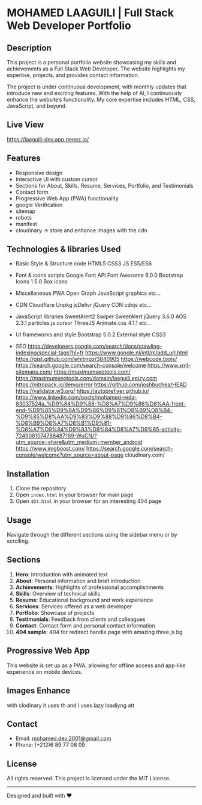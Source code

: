 # MOHAMED LAAGUILI | Full Stack Web Developer Portfolio

## Description
This project is a personal portfolio website showcasing my skills and achievements as a Full Stack Web Developer. The website highlights my expertise, projects, and provides contact information.

The project is under continuous development, with monthly updates that introduce new and exciting features. With the help of AI, I continuously enhance the website’s functionality. My core expertise includes HTML, CSS, JavaScript, and beyond.


## Live View
https://laaguili-dev.app.genez.io/


## Features
- Responsive design
- Interactive UI with custom cursor
- Sections for About, Skills, Resume, Services, Portfolio, and Testimonials
- Contact form
- Progressive Web App (PWA) functionality
- google Verification
- sitemap
- robots
- manifest
- cloudinary -> store and enhance images with the cdn 


## Technologies & libraries Used
- Basic Style & Structure code
HTML5
CSS3
JS ES5/ES6

- Font & icons scripts
Google Font API
Font Awesome 6.0.0
Bootstrap Icons 1.5.0
Box icons

- Miscellaneous
PWA
Open Graph
JavaScript graphics
etc...

- CDN
Cloudflare
Unpkg
jsDelivr
jQuery CDN
cdnjs
etc...

- JavaScript libraries
SweetAlert2
Swiper
SweetAlert
jQuery 3.6.0
AOS 2.3.1
particles.js
cursor
ThreeJS
Animate.css 4.1.1
etc...


- UI frameworks and style
Bootstrap 5.0.2
External style CSS3

- SEO
https://developers.google.com/search/docs/crawling-indexing/special-tags?hl=fr
https://www.google.nl/intl/nl/add_url.html
https://gist.github.com/whitingx/3840905
https://webcode.tools/
https://search.google.com/search-console/welcome
https://www.xml-sitemaps.com/
https://maximumseotools.com/
https://maximumseotools.com/domain/laaguili.epizy.com
https://nitropack.io/demo/error
https://github.com/joshbuchea/HEAD
https://validator.w3.org/
https://autoprefixer.github.io/
https://www.linkedin.com/posts/mohamed-reda-83037524a_%D9%84%D9%88-%D8%A7%D9%86%D8%AA-front-end-%D9%85%D9%8A%D9%86%D9%81%D8%B9%D8%B4-%D9%85%D8%AA%D9%83%D9%88%D9%86%D8%B4-%D8%B9%D8%A7%D8%B1%D9%81-%D8%A7%D9%84%D9%83%D9%84%D8%A7%D9%85-activity-7249081074788487169-WuCN/?utm_source=share&utm_medium=member_android
https://www.imgboost.com/
https://search.google.com/search-console/welcome?utm_source=about-page
cloudinary.com/

## Installation
1. Clone the repository
2. Open `index.html` in your browser for main page
3. Open `404.html` in your browser for an interesting 404 page

## Usage
Navigate through the different sections using the sidebar menu or by scrolling.

## Sections
1. **Hero**: Introduction with animated text
2. **About**: Personal information and brief introduction
3. **Achievements**: Highlights of professional accomplishments
4. **Skills**: Overview of technical skills
5. **Resume**: Educational background and work experience
6. **Services**: Services offered as a web developer
7. **Portfolio**: Showcase of projects
8. **Testimonials**: Feedback from clients and colleagues
9. **Contact**: Contact form and personal contact information
10. **404 sample**: 404 for redirect handle page with amazing three.js bg

## Progressive Web App
This website is set up as a PWA, allowing for offline access and app-like experience on mobile devices.

## Images Enhance
with clodinary it uses th
and i uses lazy loadiyng att

## Contact
- Email: mohamed.dev.2001@gmail.com
- Phone: (+212)6 89 77 08 09

## License
All rights reserved. This project is licensed under the MIT License.


---
Designed and built with ❤
